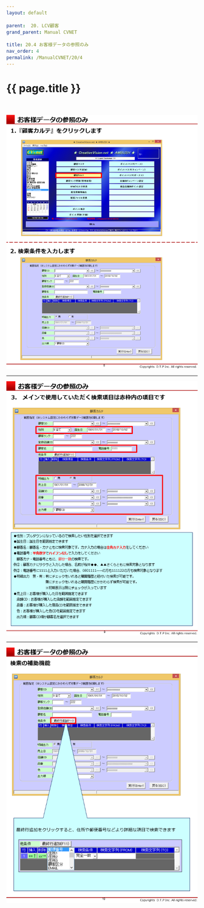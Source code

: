 ```yaml
---
layout: default

parent:  20. LCV顧客
grand_parent: Manual CVNET

title: 20.4 お客様データの参照のみ
nav_order: 4
permalink: /ManualCVNET/20/4
---
```


# {{ page.title }} <br/><br/>


<a href="/img/LCVKokyaku/LCV8.PNG" target="_blank">
<img src="/img/LCVKokyaku/LCV8.PNG" alt="login image"></a>

---

<a href="/img/LCVKokyaku/LCV9.PNG" target="_blank">
<img src="/img/LCVKokyaku/LCV9.PNG" alt="login image"></a>

---

<a href="/img/LCVKokyaku/LCV10.PNG" target="_blank">
<img src="/img/LCVKokyaku/LCV10.PNG" alt="login image"></a>